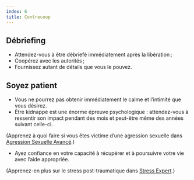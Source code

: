```yaml
---
index: 6
title: Contrecoup
---
```

## Débriefing

*   Attendez-vous à être débriefé immédiatement après la libération ;
*   Coopérez avec les autorités ;
*   Fournissez autant de détails que vous le pouvez.

## Soyez patient

*   Vous ne pourrez pas obtenir immédiatement le calme et l’intimité que vous désirez.
*   Être kidnappé est une énorme épreuve psychologique : attendez-vous à ressentir son impact pendant des mois et peut-être même des années suivant celle-ci.

(Apprenez à quoi faire si vous êtes victime d’une agression sexuelle dans [Agression Sexuelle Avancé](umbrella://incident-response/sexual-assault/advanced).)

*   Ayez confiance en votre capacité à récupérer et à poursuivre votre vie avec l’aide appropriée.

(Apprenez-en plus sur le stress post-traumatique dans [Stress Expert](umbrella://stress/stress/expert).)